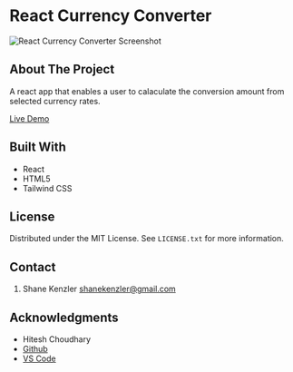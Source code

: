 # React Currency Converter

![React Currency Converter Screenshot](src/currency-converter-screenshot.png)

## About The Project

A react app that enables a user to calaculate the conversion amount from selected currency rates.

[Live Demo](https://skenzler.github.io/react-currency-converter/)

## Built With

- React
- HTML5
- Tailwind CSS

## License

Distributed under the MIT License. See `LICENSE.txt` for more information.

## Contact

1. Shane Kenzler <shanekenzler@gmail.com>

## Acknowledgments

- Hitesh Choudhary
- [Github](https://github.com)
- [VS Code](https://code.visualstudio.com)
